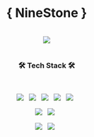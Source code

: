 <div align="center">

# { NineStone }

</br>
<a href="https://reload1bronze.tistory.com/"><img src="https://img.shields.io/badge/BLOG-F9D142?style=flat-square"/></a>

#
  
<h3 align="center"><b>🛠 Tech Stack 🛠</b></h3>
</br>

<p align="center">
<img src="https://img.shields.io/badge/HTML5-E34F26?style=flat-square&logo=HTML5&logoColor=white"/> &nbsp
<img src="https://img.shields.io/badge/CSS3-1572B6?style=flat-square&logo=CSS3&logoColor=white"/> &nbsp
<img src="https://img.shields.io/badge/JavaScript-F7DF1E?style=flat-square&logo=JavaScript&logoColor=white"/> &nbsp
<!-- <img src="https://img.shields.io/badge/TypeScript-3178C6?style=flat-square&logo=TypeScript&logoColor=white"/> &nbsp -->
<img src="https://img.shields.io/badge/Dart-0175C2?style=flat-square&logo=Dart&logoColor=white"/> &nbsp
<img src="https://img.shields.io/badge/Java-007396?style=flat-square&logo=Java&logoColor=white"/> &nbsp
<!-- <img src="https://img.shields.io/badge/Python-3776AB?style=flat-square&logo=Python&logoColor=white"/> &nbsp -->
</p>

<p align="center">
<!-- <img src="https://img.shields.io/badge/React.js-61DAFB?style=flat-square&logo=React&logoColor=white"/> &nbsp -->
<!-- <img src="https://img.shields.io/badge/Vue.js-4FC08D?style=flat-square&logo=Vue.js&logoColor=white"/> &nbsp -->
<!-- <img src="https://img.shields.io/badge/Lit-324FFF?style=flat-square&logo=Lit&logoColor=white"/> &nbsp -->
<!-- <img src="https://img.shields.io/badge/Node.js-339933?style=flat-square&logo=Node.js&logoColor=white"/> &nbsp -->
<!-- <img src="https://img.shields.io/badge/Django-092E20?style=flat-square&logo=Django&logoColor=white"/> &nbsp -->
<!-- <img src="https://img.shields.io/badge/Spring Boot-6DB33F?style=flat-square&logo=SpringBoot&logoColor=white"/> &nbsp -->
<img src="https://img.shields.io/badge/Flutter-02569B?style=flat-square&logo=Flutter&logoColor=white"/> &nbsp
<img src="https://img.shields.io/badge/Android-3DDC84?style=flat-square&logo=Android&logoColor=white"/> &nbsp
<!-- <img src="https://img.shields.io/badge/iOS-000000?style=flat-square&logo=iOS&logoColor=white"/> &nbsp -->
</p> 

<p align="center">
<!-- <img src="https://img.shields.io/badge/MongoDB-47A248?style=flat-square&logo=MongoDB&logoColor=white"/> &nbsp -->
<!-- <img src="https://img.shields.io/badge/MySQL-4479A1?style=flat-square&logo=MySQL&logoColor=white"/> &nbsp  -->
<!-- <img src="https://img.shields.io/badge/Amazon AWS-232F3E?style=flat-square&logo=Amazon%20AWS&logoColor=white"/> &nbsp  -->
</p>

<p align="center">
<img src="https://img.shields.io/badge/git-F05032?style=flat-square&logo=Git&logoColor=white"/> &nbsp
<img src="https://img.shields.io/badge/GitHub-181717?style=flat-square&logo=GitHub&logoColor=white"/> &nbsp </p>



<!-- ![Anurag's GitHub stats](https://github-readme-stats.vercel.app/api?username=reload1bronze&show_icons=true&theme=cobalt2) -->
<!-- ![Top Langs](https://github-readme-stats.vercel.app/api/top-langs/?username=reload1bronze&langs_count=5&layout=demo&theme=slateorange) -->

</div>

<!--
**reload1bronze/reload1bronze** is a ✨ _special_ ✨ repository because its `README.md` (this file) appears on your GitHub profile.

Here are some ideas to get you started:

- 🔭 I’m currently working on ...
- 🌱 I’m currently learning ...
- 👯 I’m looking to collaborate on ...
- 🤔 I’m looking for help with ...
- 💬 Ask me about ...
- 📫 How to reach me: ...
- 😄 Pronouns: ...
- ⚡ Fun fact: ...
-->
